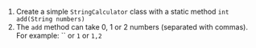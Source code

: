 1. Create a simple `StringCalculator` class with a static method `int add(String numbers)`
2. The `add` method can take 0, 1 or 2 numbers (separated with commas). For example: `` or `1` or `1,2`